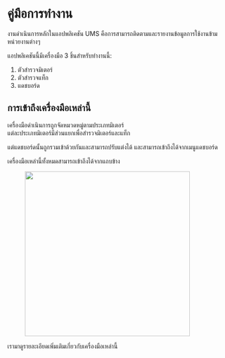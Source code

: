 # คู่มือการทำงาน

งานดำเนินการหลักในแอปพลิเคชัน UMS คือการสามารถติดตามและรายงานข้อมูลการใช้งานข้ามหน่วยงานต่างๆ

แอปพลิเคชันนี้มีเครื่องมือ 3 ชิ้นสำหรับทำงานนี้:

1. ตัวสำรวจมิเตอร์
2. ตัวสำรวจแท็ก
3. แดชบอร์ด

## การเข้าถึงเครื่องมือเหล่านี้

เครื่องมือดำเนินการถูกจัดหมวดหมู่ตามประเภทมิเตอร์\
แต่ละประเภทมิเตอร์มีส่วนแยกเพื่อสำรวจมิเตอร์และแท็ก

แต่แดชบอร์ดนั้นถูกรวมเข้าด้วยกันและสามารถปรับแต่งได้ และสามารถเข้าถึงได้จากเมนูแดชบอร์ด

เครื่องมือเหล่านี้ทั้งหมดสามารถเข้าถึงได้จากแถบข้าง

<figure><img src="../.gitbook/assets/image (14).png" alt="" width="375"><figcaption></figcaption></figure>

เรามาดูรายละเอียดเพิ่มเติมเกี่ยวกับเครื่องมือเหล่านี้